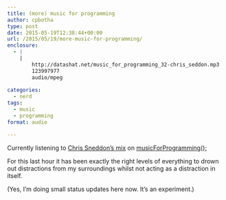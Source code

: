 ```yaml
---
title: (more) music for programming
author: cpbotha
type: post
date: 2015-05-19T12:38:44+00:00
url: /2015/05/19/more-music-for-programming/
enclosure:
  - |
    |
        http://datashat.net/music_for_programming_32-chris_seddon.mp3
        123997977
        audio/mpeg
        
categories:
  - nerd
tags:
  - music
  - programming
format: audio

---
```

Currently listening to [Chris Sneddon&#8217;s mix][1] on [musicForProgramming();][2]

For this last hour it has been exactly the right levels of everything to drown out distractions from my surroundings whilst not acting as a distraction in itself.

(Yes, I&#8217;m doing small status updates here now. It&#8217;s an experiment.)

 [1]: http://datashat.net/music_for_programming_32-chris_seddon.mp3
 [2]: http://musicforprogramming.net/